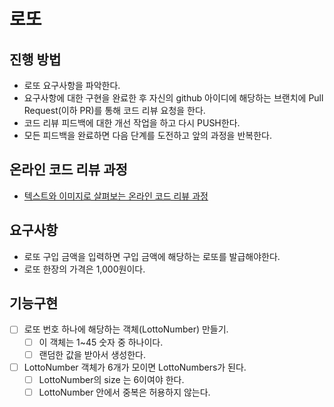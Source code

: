 # 로또
## 진행 방법
* 로또 요구사항을 파악한다.
* 요구사항에 대한 구현을 완료한 후 자신의 github 아이디에 해당하는 브랜치에 Pull Request(이하 PR)를 통해 코드 리뷰 요청을 한다.
* 코드 리뷰 피드백에 대한 개선 작업을 하고 다시 PUSH한다.
* 모든 피드백을 완료하면 다음 단계를 도전하고 앞의 과정을 반복한다.

## 온라인 코드 리뷰 과정
* [텍스트와 이미지로 살펴보는 온라인 코드 리뷰 과정](https://github.com/next-step/nextstep-docs/tree/master/codereview)

## 요구사항
* 로또 구입 금액을 입력하면 구입 금액에 해당하는 로또를 발급해야한다.
* 로또 한장의 가격은 1,000원이다. 


## 기능구현
* [ ] 로또 번호 하나에 해당하는 객체(LottoNumber) 만들기.
  * [ ] 이 객체는 1~45 숫자 중 하나이다. 
  * [ ] 랜덤한 값을 받아서 생성한다. 
* [ ] LottoNumber 객체가 6개가 모이면 LottoNumbers가 된다. 
  * [ ] LottoNumber의 size 는 6이여야 한다.
  * [ ] LottoNumber 안에서 중복은 허용하지 않는다. 